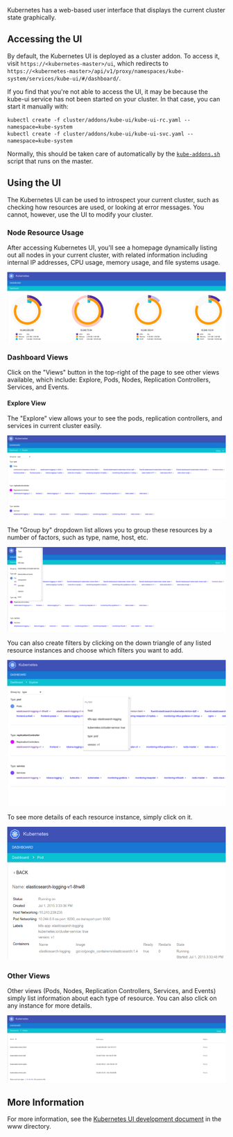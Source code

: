 ---
---

Kubernetes has a web-based user interface that displays the current cluster state graphically.

## Accessing the UI

By default, the Kubernetes UI is deployed as a cluster addon. To access it, visit `https://<kubernetes-master>/ui`, which redirects to `https://<kubernetes-master>/api/v1/proxy/namespaces/kube-system/services/kube-ui/#/dashboard/`.

If you find that you're not able to access the UI, it may be because the kube-ui service has not been started on your cluster. In that case, you can start it manually with:

```shell
kubectl create -f cluster/addons/kube-ui/kube-ui-rc.yaml --namespace=kube-system
kubectl create -f cluster/addons/kube-ui/kube-ui-svc.yaml --namespace=kube-system
```

Normally, this should be taken care of automatically by the [`kube-addons.sh`](http://releases.k8s.io/{{page.githubbranch}}/cluster/saltbase/salt/kube-addons/kube-addons.sh) script that runs on the master.

## Using the UI

The Kubernetes UI can be used to introspect your current cluster, such as checking how resources are used, or looking at error messages. You cannot, however, use the UI to modify your cluster.

### Node Resource Usage

After accessing Kubernetes UI, you'll see a homepage dynamically listing out all nodes in your current cluster, with related information including internal IP addresses, CPU usage, memory usage, and file systems usage.

![Kubernetes UI home page](/images/docs/k8s-ui-overview.png)

### Dashboard Views

Click on the "Views" button in the top-right of the page to see other views available, which include: Explore, Pods, Nodes, Replication Controllers, Services, and Events.

#### Explore View

The "Explore" view allows your to see the pods, replication controllers, and services in current cluster easily.

![Kubernetes UI Explore View](/images/docs/k8s-ui-explore.png)

The "Group by" dropdown list allows you to group these resources by a number of factors, such as type, name, host, etc.

![Kubernetes UI Explore View - Group by](/images/docs/k8s-ui-explore-groupby.png)

You can also create filters by clicking on the down triangle of any listed resource instances and choose which filters you want to add.

![Kubernetes UI Explore View - Filter](/images/docs/k8s-ui-explore-filter.png)

To see more details of each resource instance, simply click on it.

![Kubernetes UI - Pod](/images/docs/k8s-ui-explore-poddetail.png)

### Other Views

Other views (Pods, Nodes, Replication Controllers, Services, and Events) simply list information about each type of resource. You can also click on any instance for more details.

![Kubernetes UI - Nodes](/images/docs/k8s-ui-nodes.png)

## More Information

For more information, see the [Kubernetes UI development document](http://releases.k8s.io/{{page.githubbranch}}/www/README.md) in the www directory.